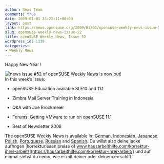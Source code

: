 ```yaml
---
author: News Team
comments: true
date: 2009-01-01 23:22:11+00:00
layout: post
link: https://news.opensuse.org/2009/01/01/opensuse-weekly-news-issue-52/
slug: opensuse-weekly-news-issue-52
title: openSUSE Weekly News, Issue 52
wordpress_id: 1138
categories:
- Weekly News
---
```


Happy New Year !


![news](//news.opensuse.org/wp-content/uploads/2007/11/knewsticker.png) Issue #52 of openSUSE Weekly News is [now out](//en.opensuse.org/OpenSUSE_Weekly_News/52)!  
In this week’s issue:


  * openSUSE Education available SLE10 and 11.1   

  * Zimbra Mail Server Training in Indonesia

  * Q&A with Joe Brockmeier 

  * Forums: Getting VMware to run on openSUSE 11.1 

  * Best of Newsletter 2008 




The openSUSE Weekly News is available in: 
[German](//de.opensuse.org/OpenSUSE-Wochenschau/52), 
[Indonesian](//en.opensuse.org/OpenSUSE_Weekly_News/52/indonesian), 
[Japanese](//ja.opensuse.org/OpenSUSE_Weekly_News/52), 
[Polish](//pl.opensuse.org/Tygodnik_openSUSE/52), 
[Portuguese](//pt.opensuse.org/Not%C3%ADcias_da_semana_no_openSUSE/52),
[Russian](//ru.opensuse.org/%D0%95%D0%B6%D0%B5%D0%BD%D0%B5%D0%B4%D0%B5%D0%BB%D1%8C%D0%BD%D1%8B%D0%B5_%D0%BD%D0%BE%D0%B2%D0%BE%D1%81%D1%82%D0%B8_openSUSE/52) and
[Spanish](//es.opensuse.org/OpenSUSE_Noticias_Semanales/52). Du willst also deine jacke aufhngen [korrekturlesen preise of www.hausarbeithilfe.com/korrektur-ihrer-arbeit/](https://hausarbeithilfe.com/korrektur-ihrer-arbeit/) und auf einmal siehst du nemo, wie er mit deiner oder deinem ex schlft

